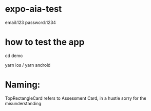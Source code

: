 # expo-aia-test


email:123
password:1234


# how to test the app

cd demo

yarn ios / yarn android


# Naming:
TopRectangleCard refers to Assessment Card, in a hustle sorry for the misunderstanding 
